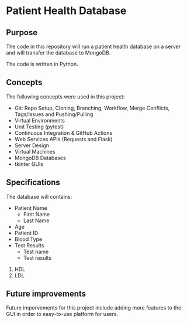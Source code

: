 # Patient Health Database

## Purpose
The code in this repository will run a patient health database on a server and will transfer the database to MongoDB. 

The code is written in Python.

## Concepts
The following concepts were used in this project: 

* Git: Repo Setup, Cloning, Branching, Workflow, Merge Conflicts, Tags/Issues and Pushing/Pulling
* Virtual Environments
* Unit Testing (pytest)
* Continuous Integration & GitHub Actions
* Web Services APIs (Requests and Flask)
* Server Design
* Virtual Machines
* MongoDB Databases
* tkinter GUIs


## Specifications
The database will contains: 
* Patient Name
    * First Name
    * Last Name
* Age
* Patient ID
* Blood Type
* Test Results
  * Test name
  * Test results
1. HDL 
2. LDL

## Future improvements
Future imporvements for this project include adding more features to the GUI in order to easy-to-use platform for users.


